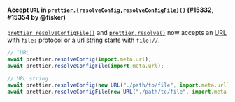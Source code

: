 #### Accept `URL` in `prettier.{resolveConfig,resolveConfigFile}()` (#15332, #15354 by @fisker)

[`prettier.resolveConfigFile()`](https://prettier.io/docs/en/api#prettierresolveconfigfilefileurlorpath) and [`prettier.resolve()`](https://prettier.io/docs/en/api#prettierresolveconfigfileurlorpath--options) now accepts an [URL](https://developer.mozilla.org/en-US/docs/Web/API/URL) with `file:` protocol or a url string starts with `file://`.

```js
// `URL`
await prettier.resolveConfig(import.meta.url);
await prettier.resolveConfigFile(import.meta.url);

// URL string
await prettier.resolveConfig(new URL("./path/to/file", import.meta.url));
await prettier.resolveConfigFile(new URL("./path/to/file", import.meta.url));
```
